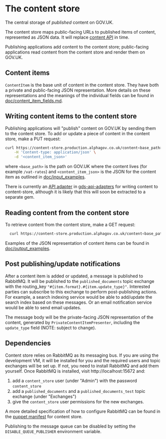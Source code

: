 # The content store

The central storage of *published* content on GOV.UK.

The content store maps public-facing URLs to published items of content, represented
as JSON data. It will replace [content API](https://github.com/alphagov/govuk_content_api)
in time.

Publishing applications add content to the content store; public-facing
applications read content from the content store and render them on GOV.UK.

## Content items

`ContentItem` is the base unit of content in the content store. They have both a
private and public-facing JSON representation. More details on these
representations and the meanings of the individual fields can be found in
[doc/content_item_fields.md](doc/content_item_fields.md).

## Writing content items to the content store

Publishing applications will "publish" content on GOV.UK by sending them to
the content store. To add or update a piece of content in the content store, make a PUT
request:

``` sh
curl https://content-store.production.alphagov.co.uk/content<base_path> -X PUT \
    -H 'Content-type: application/json' \
    -d '<content_item_json>'
```

where `<base_path>` is the path on GOV.UK where the content lives (for example
`/vat-rates`) and `<content_item_json>` is the JSON for the content item as
outlined in [doc/input_examples](doc/input_examples).

There is currently an [API adapter](https://github.com/alphagov/gds-api-adapters/blob/master/lib/gds_api/publishing_api.rb)
in [gds-api-adapters](https://github.com/alphagov/gds-api-adapters) for writing
content to content-store, although it is likely that this will soon be extracted
to a separate gem.

## Reading content from the content store

To retrieve content from the content store, make a GET request:

``` sh
  curl https://content-store.production.alphagov.co.uk/content<base_path>
```

Examples of the JSON representation of content items can be found in [doc/output_examples](doc/output_examples).

## Post publishing/update notifications

After a content item is added or updated, a message is published to RabbitMQ.
It will be published to the `published_documents` topic exchange with the
routing_key `"#{item.format}.#{item.update_type}"`. Interested parties can
subscribe to this exchange to perform post-publishing actions. For example, a
search indexing service would be able to add/update the search index based on
these messages. Or an email notification service would be able to send email
updates.

The message body will be the private-facing JSON representation of the content,
generated by `PrivateContentItemPresenter`, including the `update_type` field
(NOTE: subject to change).

## Dependencies

Content store relies on RabbitMQ as its messaging bus. If you are using the
development VM, it will be installed for you and the required users and topic
exchanges will be set up. If not, you need to install RabbitMQ and add them
yourself. Once RabbitMQ is installed, visit http://localhost:15672 and:

1. add a `content_store` user (under "Admin") with the password `content_store`
2. add a `published_documents` and a `published_documents_test` topic exchange
   (under "Exchanges")
3. give the `content_store` user permissions for the new exchanges.

A more detailed specification of how to configure RabbitMQ can be found in the
[puppet manifest](https://github.gds/gds/puppet/blob/master/modules/govuk/manifests/apps/content_store/rabbitmq.pp)
for content store.

Publishing to the message queue can be disabled by setting the
`DISABLE_QUEUE_PUBLISHER` environment variable.

